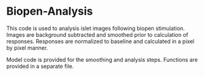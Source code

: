 # Biopen-Analysis
This code is used to analysis islet images following biopen stimulation. Images are background subtracted and smoothed prior to calculation of responses. Responses are normalized to baseline and calculated in a pixel by pixel manner.

Model code is provided for the smoothing and analysis steps. Functions are provided in a separate file. 
